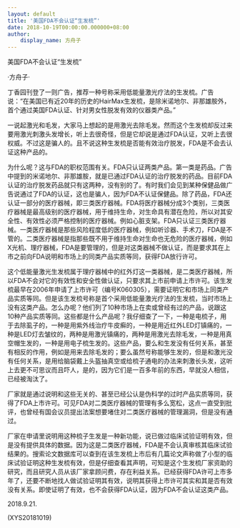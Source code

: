 ```yaml
---
layout: default
title: '美国FDA不会认证“生发梳”'
date: 2018-10-19T00:00:00.000000+08:00
author:
    display_name: 方舟子
---
```


美国FDA不会认证“生发梳”

·方舟子·

丁香园刊登了一则广告，推荐一种号称采用低能量激光疗法的生发梳。广告说：“在美国已有近20年的历史的HairMax生发梳，是除米诺地尔、非那雄胺外，首个通过美国FDA认证、针对男女性脱发有效的仪器类产品。”

一说起激光和毛发，大家马上想起的是用激光去除毛发。然而这个生发梳却反过来要用激光刺激头发增长，听上去很奇怪，但是它却说是通过FDA认证，又听上去很权威。不过这是骗人的。且不说这种生发梳是否能有效治疗脱发，FDA是不会去认证这种产品的。

为什么呢？这与FDA的职权范围有关。FDA只认证两类产品。第一类是药品。广告中提到的米诺地尔、非那雄胺，就是已通过FDA认证的治疗脱发的药品。目前FDA认证的治疗脱发药品就只有这两种，没有别的了。有时我们会见到某种保健品做广告说通过了FDA的认证，这也是骗人，因为FDA不认证保健品。除了药品，FDA还认证一部分的医疗器械，即三类医疗器械。FDA将医疗器械分成3个类别，三类医疗器械是最高级别的医疗器械，用于维持生命，对生命具有潜在危险，所以对其安全性、有效性必须严格控制的医疗器械。例如心脏支架。FDA只认证三类医疗器械。一类医疗器械是那些风险程度低的医疗器械，例如听诊器、手术刀，FDA是不管的。二类医疗器械是指那些既不用于维持生命对生命也无危险的医疗器械，例如X光机、理疗器械，FDA是要管理的，但是对这类器械不做认证，而是要求其在上市之前向FDA说明和市场上的同类产品实质等同，获得FDA放行许可。

这个低能量激光生发梳属于理疗器械中的红外灯这一类器械，是二类医疗器械，所以FDA不会对它的有效性和安全性做认证，只要求其上市前申请上市许可。该生发梳最早在2006年申请了上市许可（编号K060305），需要证明它和市场上同类产品实质等同。但是该生发梳号称是首个采用低能量激光疗法的生发梳，当时市场上没有这类产品。怎么办呢？他们列了10种市场上在卖或曾经有过的产品，说跟这10种产品实质等同。这些都是什么产品呢？我仔细查了一下，一种是电梳子，用于去除虱子的，一种是用紫外线治疗牛皮癣的，一种是用近红外LED灯镇痛的，一种是LED灯去皱纹的，两种是用激光镇痛的，两种是用激光去除毛发，一种是用真空帽生发的，一种是用电子梳生发的。这些产品，要么和生发没有任何关系，甚至有相反的作用，例如是用来去除毛发的；要么虽然号称能够生发的，但是和激光没有任何关系，是用给脑袋戴上头盔抽真空或给梳子通电的办法来刺激长头发，这听上去更不可思议而且吓人，是的，因为它们是一百多年前的东西，早就没人相信，已经被淘汰了。

厂家就是通过说明和这些无关的、甚至已经公认是伪科学的过时产品实质等同，获得了FDA上市许可。可见FDA对二类医疗器械的管理有多么宽松，这点一直受到批评，也曾经有国会议员提出法案想要堵住对二类医疗器械的管理漏洞，但是没有通过。

厂家在申请里说明用这种梳子生发是一种新功能，说已做过临床试验证明有效，但是没有提供具体的数据。因为这是二类医疗器械，FDA是不会认真审核其临床试验结果的。搜索论文数据库可以查到在该生发梳上市后有几篇论文声称做了小型的临床试验证明这种生发梳有效，但是仔细查看其声明，可知是这个生发梳厂家资助的研究，而且研究人员从该厂家拿顾问费，存在利益关系。已经获得FDA许可上市多年了，还要不断地找人做试验证明其有效，说明其获得上市许可其实和其是否有效没有关系。即使证明了有效，也不会获得FDA认证，因为FDA不会认证这类产品。

2018.9.21.

(XYS20181019)

